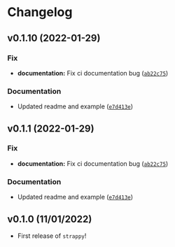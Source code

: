 # Changelog

<!--next-version-placeholder-->

## v0.1.10 (2022-01-29)
### Fix
* **documentation:** Fix ci documentation bug ([`ab22c75`](https://github.com/UBC-MDS/strappy/commit/ab22c751fd48ccbe5a10fd397a42f7b146717822))

### Documentation
* Updated readme and example ([`e7d413e`](https://github.com/UBC-MDS/strappy/commit/e7d413ea69aab4011bc5f609ede9e2d704c22eee))

## v0.1.1 (2022-01-29)
### Fix
* **documentation:** Fix ci documentation bug ([`ab22c75`](https://github.com/UBC-MDS/strappy/commit/ab22c751fd48ccbe5a10fd397a42f7b146717822))

### Documentation
* Updated readme and example ([`e7d413e`](https://github.com/UBC-MDS/strappy/commit/e7d413ea69aab4011bc5f609ede9e2d704c22eee))

## v0.1.0 (11/01/2022)

- First release of `strappy`!